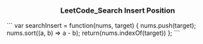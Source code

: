 <div align="center">
<h3>
LeetCode_Search Insert Position
</h3>
</div>  
```
var searchInsert = function(nums, target) {
    nums.push(target);
    nums.sort((a, b) => a - b);
    return(nums.indexOf(target))
};
```
